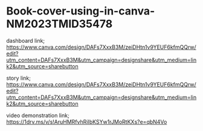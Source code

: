 # Book-cover-using-in-canva-NM2023TMID35478

dashboard link; https://www.canva.com/design/DAFs7XxxB3M/zeiDHtn1v9YEUF6kfmQQrw/edit?utm_content=DAFs7XxxB3M&utm_campaign=designshare&utm_medium=link2&utm_source=sharebutton

story link; https://www.canva.com/design/DAFs7XxxB3M/zeiDHtn1v9YEUF6kfmQQrw/edit?utm_content=DAFs7XxxB3M&utm_campaign=designshare&utm_medium=link2&utm_source=sharebutton

video demonstration link; https://1drv.ms/v/s!AruHMRfvhRiIbKSYw1rJMoRtKXs?e=qbN4Vo
